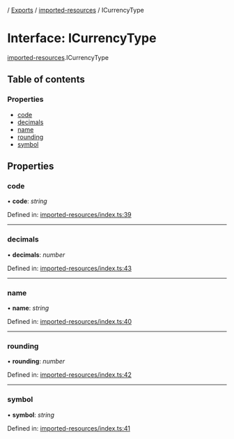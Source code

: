 [](../README.md) / [Exports](../modules.md) / [imported-resources](../modules/imported_resources.md) / ICurrencyType

# Interface: ICurrencyType

[imported-resources](../modules/imported_resources.md).ICurrencyType

## Table of contents

### Properties

- [code](imported_resources.icurrencytype.md#code)
- [decimals](imported_resources.icurrencytype.md#decimals)
- [name](imported_resources.icurrencytype.md#name)
- [rounding](imported_resources.icurrencytype.md#rounding)
- [symbol](imported_resources.icurrencytype.md#symbol)

## Properties

### code

• **code**: *string*

Defined in: [imported-resources/index.ts:39](https://github.com/onzag/itemize/blob/3efa2a4a/imported-resources/index.ts#L39)

___

### decimals

• **decimals**: *number*

Defined in: [imported-resources/index.ts:43](https://github.com/onzag/itemize/blob/3efa2a4a/imported-resources/index.ts#L43)

___

### name

• **name**: *string*

Defined in: [imported-resources/index.ts:40](https://github.com/onzag/itemize/blob/3efa2a4a/imported-resources/index.ts#L40)

___

### rounding

• **rounding**: *number*

Defined in: [imported-resources/index.ts:42](https://github.com/onzag/itemize/blob/3efa2a4a/imported-resources/index.ts#L42)

___

### symbol

• **symbol**: *string*

Defined in: [imported-resources/index.ts:41](https://github.com/onzag/itemize/blob/3efa2a4a/imported-resources/index.ts#L41)

